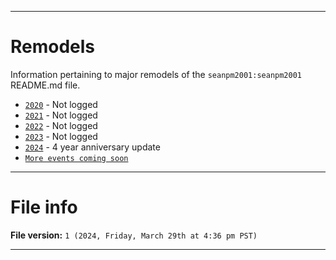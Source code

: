 
***

# Remodels

Information pertaining to major remodels of the `seanpm2001:seanpm2001` README.md file.

- [`2020`](/Remodels/) - Not logged
- [`2021`](/Remodels/) - Not logged
- [`2022`](/Remodels/) - Not logged
- [`2023`](/Remodels/) - Not logged
- [`2024`](/Remodels/2024/) - 4 year anniversary update
- [`More events coming soon`](/Remodels/)

***

# File info

**File version:** `1 (2024, Friday, March 29th at 4:36 pm PST)`

***
